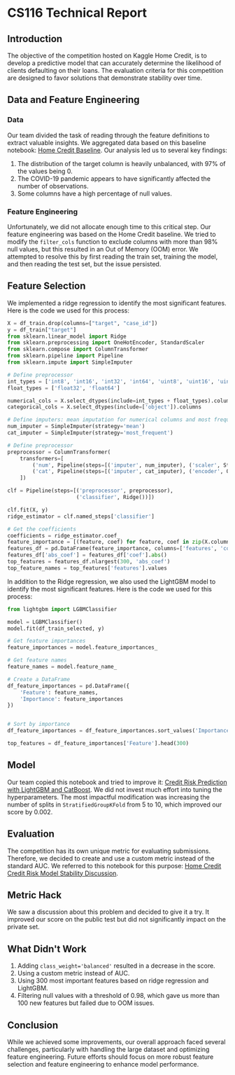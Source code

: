 # CS116 Technical Report

## Introduction

The objective of the competition hosted on Kaggle Home Credit, is to develop a predictive model that can accurately determine the likelihood of clients defaulting on their loans. The evaluation criteria for this competition are designed to favor solutions that demonstrate stability over time.

## Data and Feature Engineering

### Data

Our team divided the task of reading through the feature definitions to extract valuable insights. We aggregated data based on this baseline notebook: [Home Credit Baseline](https://www.kaggle.com/code/greysky/home-credit-baseline). Our analysis led us to several key findings:

1. The distribution of the target column is heavily unbalanced, with 97% of the values being 0.
2. The COVID-19 pandemic appears to have significantly affected the number of observations.
3. Some columns have a high percentage of null values.

### Feature Engineering

Unfortunately, we did not allocate enough time to this critical step. Our feature engineering was based on the Home Credit baseline. We tried to modify the `filter_cols` function to exclude columns with more than 98% null values, but this resulted in an Out of Memory (OOM) error. We attempted to resolve this by first reading the train set, training the model, and then reading the test set, but the issue persisted.

## Feature Selection

We implemented a ridge regression to identify the most significant features. Here is the code we used for this process:

```python
X = df_train.drop(columns=["target", "case_id"])
y = df_train["target"]
from sklearn.linear_model import Ridge
from sklearn.preprocessing import OneHotEncoder, StandardScaler
from sklearn.compose import ColumnTransformer
from sklearn.pipeline import Pipeline
from sklearn.impute import SimpleImputer

# Define preprocessor
int_types = ['int8', 'int16', 'int32', 'int64', 'uint8', 'uint16', 'uint32', 'uint64']
float_types = ['float32', 'float64']

numerical_cols = X.select_dtypes(include=int_types + float_types).columns
categorical_cols = X.select_dtypes(include=['object']).columns

# Define imputers: mean imputation for numerical columns and most frequent for categorical columns
num_imputer = SimpleImputer(strategy='mean')
cat_imputer = SimpleImputer(strategy='most_frequent')

# Define preprocessor
preprocessor = ColumnTransformer(
    transformers=[
        ('num', Pipeline(steps=[('imputer', num_imputer), ('scaler', StandardScaler())]), numerical_cols),
        ('cat', Pipeline(steps=[('imputer', cat_imputer), ('encoder', OneHotEncoder())]), categorical_cols)
    ])

clf = Pipeline(steps=[('preprocessor', preprocessor),
                      ('classifier', Ridge())])

clf.fit(X, y)
ridge_estimator = clf.named_steps['classifier']

# Get the coefficients
coefficients = ridge_estimator.coef_
feature_importance = [(feature, coef) for feature, coef in zip(X.columns, coefficients)]
features_df = pd.DataFrame(feature_importance, columns=['features', 'coef'])
features_df['abs_coef'] = features_df['coef'].abs()
top_features = features_df.nlargest(300, 'abs_coef')
top_feature_names = top_features['features'].values
```

In addition to the Ridge regression, we also used the LightGBM model to identify the most significant features. Here is the code we used for this process:

```python
from lightgbm import LGBMClassifier

model = LGBMClassifier()
model.fit(df_train_selected, y)

# Get feature importances
feature_importances = model.feature_importances_

# Get feature names
feature_names = model.feature_name_

# Create a DataFrame
df_feature_importances = pd.DataFrame({
    'Feature': feature_names,
    'Importance': feature_importances
})


# Sort by importance
df_feature_importances = df_feature_importances.sort_values('Importance', ascending=False)

top_features = df_feature_importances['Feature'].head(300)

``` 

## Model

Our team copied this notebook and tried to improve it: [Credit Risk Prediction with LightGBM and CatBoost](https://www.kaggle.com/code/pereradulina/credit-risk-prediction-with-lightgbm-and-catboost). We did not invest much effort into tuning the hyperparameters. The most impactful modification was increasing the number of splits in `StratifiedGroupKFold` from 5 to 10, which improved our score by 0.002.

## Evaluation

The competition has its own unique metric for evaluating submissions. Therefore, we decided to create and use a custom metric instead of the standard AUC. We referred to this notebook for this purpose: [Home Credit Credit Risk Model Stability Discussion](https://www.kaggle.com/competitions/home-credit-credit-risk-model-stability/discussion/500868).

## Metric Hack

We saw a discussion about this problem and decided to give it a try. It improved our score on the public test but did not significantly impact on the private set.

## What Didn't Work

1. Adding `class_weight='balanced'` resulted in a decrease in the score.
2. Using a custom metric instead of AUC.
3. Using 300 most important features based on ridge regression and LightGBM.
4. Filtering null values with a threshold of 0.98, which gave us more than 100 new features but failed due to OOM issues.

## Conclusion

While we achieved some improvements, our overall approach faced several challenges, particularly with handling the large dataset and optimizing feature engineering. Future efforts should focus on more robust feature selection and feature engineering to enhance model performance.


